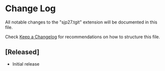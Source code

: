 # Change Log

All notable changes to the "sjp27.tgit" extension will be documented in this file.

Check [Keep a Changelog](http://keepachangelog.com/) for recommendations on how to structure this file.

## [Released]

- Initial release